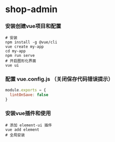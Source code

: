 # shop-admin

### 安装创建vue项目和配置

```shell
# 安装
npm install -g @vue/cli
vue create my-app
cd my-app
npm run serve
# 开启图形化界面
vue ui
```

### 配置 vue.config.js （关闭保存代码错误提示）

```javascript
module.exports = {
  lintOnSave: false
}
```

### 安装vue插件和使用

```shell
# 添加 element-ui 插件
vue add element
# 全局安装 
```

